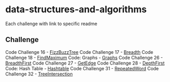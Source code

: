# data-structures-and-algorithms
Each challenge with link to specific readme

## Challenge
Code Challenge 16 - [FizzBuzzTree](assets/readmes/FizzBuzzTree.md)
Code Challenge 17 - [Breadth](assets/readmes/BreadthFirst.md)
Code Challenge 18 - [FindMaximum](assets/readmes/FindMaximum.md)
Code: Graphs - [Graphs](assets/readmes/Graphs.md)
Code Challenge 26 - [BreadthFirst](assets/readmes/GraphBreadthFirst.md)
Code Challenge 27 - [GetEdge](assets/readmes/GetEdge.md)
Code Challenge 28 - [DepthFirst](assets/readmes/DepthFirst.md)
Code: Hash Table - [Hashtable](assets/readmes/Hashtable.md)
Code Challenge 31 - [RepeatedWord](assets/readmes/RepeadedWord.md)
Code Challenge 32 - [TreeIntersection](assets/readmes/TreeIntersection.md)
